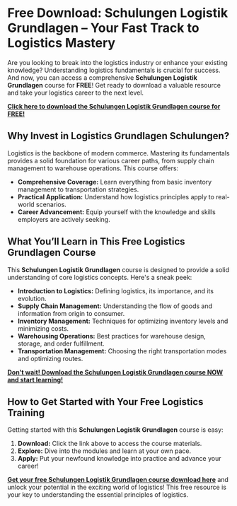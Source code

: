 # Free Download: Schulungen Logistik Grundlagen – Your Fast Track to Logistics Mastery

Are you looking to break into the logistics industry or enhance your existing knowledge? Understanding logistics fundamentals is crucial for success. And now, you can access a comprehensive **Schulungen Logistik Grundlagen** course for **FREE**! Get ready to download a valuable resource and take your logistics career to the next level.

[**Click here to download the Schulungen Logistik Grundlagen course for FREE!**](https://udemywork.com/schulungen-logistik-grundlagen)

## Why Invest in Logistics Grundlagen Schulungen?

Logistics is the backbone of modern commerce. Mastering its fundamentals provides a solid foundation for various career paths, from supply chain management to warehouse operations. This course offers:

*   **Comprehensive Coverage:** Learn everything from basic inventory management to transportation strategies.
*   **Practical Application:** Understand how logistics principles apply to real-world scenarios.
*   **Career Advancement:** Equip yourself with the knowledge and skills employers are actively seeking.

## What You’ll Learn in This Free Logistics Grundlagen Course

This **Schulungen Logistik Grundlagen** course is designed to provide a solid understanding of core logistics concepts. Here's a sneak peek:

*   **Introduction to Logistics:** Defining logistics, its importance, and its evolution.
*   **Supply Chain Management:** Understanding the flow of goods and information from origin to consumer.
*   **Inventory Management:** Techniques for optimizing inventory levels and minimizing costs.
*   **Warehousing Operations:** Best practices for warehouse design, storage, and order fulfillment.
*   **Transportation Management:** Choosing the right transportation modes and optimizing routes.

[**Don't wait! Download the Schulungen Logistik Grundlagen course NOW and start learning!**](https://udemywork.com/schulungen-logistik-grundlagen)

## How to Get Started with Your Free Logistics Training

Getting started with this **Schulungen Logistik Grundlagen** course is easy:

1.  **Download:** Click the link above to access the course materials.
2.  **Explore:** Dive into the modules and learn at your own pace.
3.  **Apply:** Put your newfound knowledge into practice and advance your career!

**[Get your free Schulungen Logistik Grundlagen course download here](https://udemywork.com/schulungen-logistik-grundlagen)** and unlock your potential in the exciting world of logistics! This free resource is your key to understanding the essential principles of logistics.
